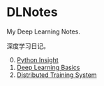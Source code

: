 # DLNotes

My Deep Learning Notes.

深度学习日记。

0. [Python Insight](./Python_Insight.pdf)
1. [Deep Learning Basics](./Deep_Learning_Basics.pdf)
2. [Distributed Training System](./Distributed_Training_System.pdf)
